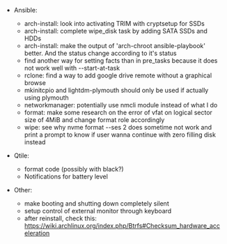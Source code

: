 - Ansible:
  - arch-install: look into activating TRIM with cryptsetup for SSDs
  - arch-install: complete wipe_disk task by adding SATA SSDs and HDDs
  - arch-install: make the output of 'arch-chroot ansible-playbook' better. And the status change according to it's status
  - find another way for setting facts than in pre_tasks because it does not work well with --start-at-task
  - rclone: find a way to add google drive remote without a graphical browse
  - mkinitcpio and lightdm-plymouth should only be used if actually using plymouth
  - networkmanager: potentially use nmcli module instead of what I do
  - format: make some research on the error of vfat on logical sector size of 4MiB and change format role accordingly
  - wipe: see why nvme format --ses 2 does sometime not work and print a prompt to know if user wanna continue with zero filling disk instead

- Qtile:
  - format code (possibly with black?)
  - Notifications for battery level

- Other:
  - make booting and shutting down completely silent
  - setup control of external monitor through keyboard
  - after reinstall, check this: https://wiki.archlinux.org/index.php/Btrfs#Checksum_hardware_acceleration
